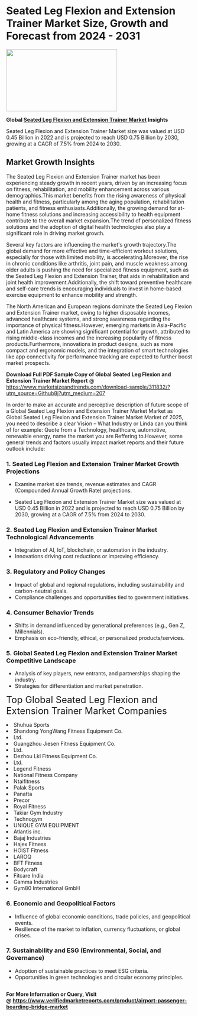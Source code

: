 <H1>Seated Leg Flexion and Extension Trainer Market Size, Growth and Forecast from 2024 - 2031</H1><img class="aligncenter size-medium wp-image-584254" src="https://thirdeyenews.in/wp-content/uploads/2024/09/Global-Market-Research-300x168.jpeg" alt="" width="300" height="168" /><p><strong>Global&nbsp;<a href="https://www.marketsizeandtrends.com/download-sample/311832/?utm_source=Github8j?utm_medium=207">Seated Leg Flexion and Extension Trainer Market</a> Insights</strong></p><p>Seated Leg Flexion and Extension Trainer Market size was valued at USD 0.45 Billion in 2022 and is projected to reach USD 0.75 Billion by 2030, growing at a CAGR of 7.5% from 2024 to 2030.</p><p><h2>Market Growth Insights</h2> <p>The Seated Leg Flexion and Extension Trainer market has been experiencing steady growth in recent years, driven by an increasing focus on fitness, rehabilitation, and mobility enhancement across various demographics.This market benefits from the rising awareness of physical health and fitness, particularly among the aging population, rehabilitation patients, and fitness enthusiasts.Additionally, the growing demand for at-home fitness solutions and increasing accessibility to health equipment contribute to the overall market expansion.The trend of personalized fitness solutions and the adoption of digital health technologies also play a significant role in driving market growth.</p> <p>Several key factors are influencing the market's growth trajectory.The global demand for more effective and time-efficient workout solutions, especially for those with limited mobility, is accelerating.Moreover, the rise in chronic conditions like arthritis, joint pain, and muscle weakness among older adults is pushing the need for specialized fitness equipment, such as the Seated Leg Flexion and Extension Trainer, that aids in rehabilitation and joint health improvement.Additionally, the shift toward preventive healthcare and self-care trends is encouraging individuals to invest in home-based exercise equipment to enhance mobility and strength.</p> <p>The North American and European regions dominate the Seated Leg Flexion and Extension Trainer market, owing to higher disposable incomes, advanced healthcare systems, and strong awareness regarding the importance of physical fitness.However, emerging markets in Asia-Pacific and Latin America are showing significant potential for growth, attributed to rising middle-class incomes and the increasing popularity of fitness products.Furthermore, innovations in product designs, such as more compact and ergonomic models, and the integration of smart technologies like app connectivity for performance tracking are expected to further boost market prospects.</p> <p><span class=""><strong>Download Full PDF Sample Copy of Global Seated Leg Flexion and Extension Trainer Market Report</strong> @ <a href="https://www.marketsizeandtrends.com/download-sample/311832/?utm_source=Github8j?utm_medium=207" target="_blank">https://www.marketsizeandtrends.com/download-sample/311832/?utm_source=Github8j?utm_medium=207</a></span></p><p>In order to make an accurate and perceptive description of future scope of a Global&nbsp;Seated Leg Flexion and Extension Trainer Market Market as Global&nbsp;Seated Leg Flexion and Extension Trainer Market Market of 2025, you need to describe a clear Vision &ndash; What Industry or Linda can you think of for example: Quote from a Technology, healthcare, automotive, renewable energy, name the market you are Reffering to.However, some general trends and factors usually impact market reports and their future outlook include:</p><h3>1.&nbsp;<strong>Seated Leg Flexion and Extension Trainer Market Growth Projections</strong></h3><ul><li>Examine market size trends, revenue estimates and CAGR (Compounded Annual Growth Rate) projections.</li><li><p>Seated Leg Flexion and Extension Trainer Market size was valued at USD 0.45 Billion in 2022 and is projected to reach USD 0.75 Billion by 2030, growing at a CAGR of 7.5% from 2024 to 2030.</p></li></ul><h3>2.&nbsp;<strong>Seated Leg Flexion and Extension Trainer Market Technological Advancements</strong></h3><ul><li>Integration of AI, IoT, blockchain, or automation in the industry.</li><li>Innovations driving cost reductions or improving efficiency.</li></ul><h3>3.&nbsp;<strong>Regulatory and Policy Changes</strong></h3><ul><li>Impact of global and regional regulations, including sustainability and carbon-neutral goals.</li><li>Compliance challenges and opportunities tied to government initiatives.</li></ul><h3>4.&nbsp;<strong>Consumer Behavior Trends</strong></h3><ul><li>Shifts in demand influenced by generational preferences (e.g., Gen Z, Millennials).</li><li>Emphasis on eco-friendly, ethical, or personalized products/services.</li></ul><h3>5.&nbsp;<strong>Global Seated Leg Flexion and Extension Trainer Market Competitive Landscape</strong></h3><ul><li>Analysis of key players, new entrants, and partnerships shaping the industry.</li><li>Strategies for differentiation and market penetration.</li></ul><p data-pm-slice="1 1 []"><span style="color: inherit; font-family: inherit; font-size: 25px;">Top Global Seated Leg Flexion and Extension Trainer Market Companies</span></p><div class="" data-test-id=""><p><li>Shuhua Sports</li><li> Shandong YongWang Fitness Equipment Co.</li><li> Ltd.</li><li> Guangzhou Jiesen Fitness Equipment Co.</li><li> Ltd.</li><li> Dezhou Lkl Fitness Equipment Co.</li><li> Ltd.</li><li> Legend Fitness</li><li> National Fitness Company</li><li> Ntaifitness</li><li> Palak Sports</li><li> Panatta</li><li> Precor</li><li> Royal Fitness</li><li> Takiar Gym Industry</li><li> Technogym</li><li> UNIQUE GYM EQUIPMENT</li><li> Atlantis inc.</li><li> Bajaj Industries</li><li> Hajex Fitness</li><li> HOIST Fitness</li><li> LAROQ</li><li> BFT Fitness</li><li> Bodycraft</li><li> Fitcare India</li><li> Gamma Industries</li><li> Gym80 International GmbH</li></p></div><h3>6.&nbsp;<strong>Economic and Geopolitical Factors</strong></h3><ul><li>Influence of global economic conditions, trade policies, and geopolitical events.</li><li>Resilience of the market to inflation, currency fluctuations, or global crises.</li></ul><h3>7.&nbsp;<strong>Sustainability and ESG (Environmental, Social, and Governance)</strong></h3><ul><li>Adoption of sustainable practices to meet ESG criteria.</li><li>Opportunities in green technologies and circular economy principles.</li></ul><h2><strong style="font-size: 14px;">For More Information or Query, Visit @&nbsp;</strong><a style="background-color: #ffffff; font-size: 14px;" href="https://www.marketsizeandtrends.com/report/seated-leg-flexion-and-extension-trainer-market/" target="_blank">https://www.verifiedmarketreports.com/product/airport-passenger-boarding-bridge-market</a></h2>